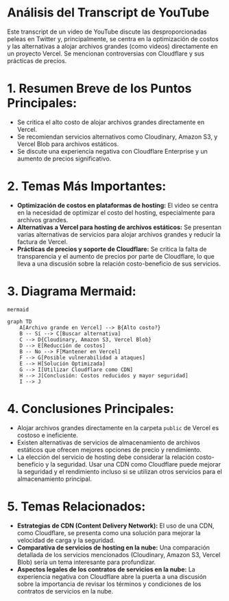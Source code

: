 # Análisis del Transcript de YouTube

Este transcript de un video de YouTube discute las desproporcionadas peleas en Twitter y,  principalmente, se centra en la optimización de costos y las alternativas a alojar archivos grandes (como videos) directamente en un proyecto Vercel.  Se mencionan controversias con Cloudflare y sus prácticas de precios.



#
# 1. Resumen Breve de los Puntos Principales:

* Se critica el alto costo de alojar archivos grandes directamente en Vercel.
* Se recomiendan servicios alternativos como Cloudinary, Amazon S3, y Vercel Blob para archivos estáticos.
* Se discute una experiencia negativa con Cloudflare Enterprise y un aumento de precios significativo.



#
# 2. Temas Más Importantes:

* **Optimización de costos en plataformas de hosting:**  El video se centra en la necesidad de optimizar el costo del hosting, especialmente para archivos grandes.
* **Alternativas a Vercel para hosting de archivos estáticos:** Se presentan varias alternativas de servicios para alojar archivos grandes y reducir la factura de Vercel.
* **Prácticas de precios y soporte de Cloudflare:** Se critica la falta de transparencia y el aumento de precios por parte de Cloudflare, lo que lleva a una discusión sobre la relación costo-beneficio de sus servicios.



#
# 3. Diagrama Mermaid:



```
mermaid

graph TD
    A[Archivo grande en Vercel] --> B{Alto costo?}
    B -- Sí --> C[Buscar alternativa]
    C --> D{Cloudinary, Amazon S3, Vercel Blob}
    D --> E[Reducción de costos]
    B -- No --> F[Mantener en Vercel]
    F --> G[Posible vulnerabilidad a ataques]
    E --> H[Solución Optimizada]
    G --> I[Utilizar Cloudflare como CDN]
    H --> J[Conclusión: Costos reducidos y mayor seguridad]
    I --> J

```



#
# 4. Conclusiones Principales:

* Alojar archivos grandes directamente en la carpeta `public` de Vercel es costoso e ineficiente.
* Existen alternativas de servicios de almacenamiento de archivos estáticos que ofrecen mejores opciones de precio y rendimiento.
* La elección del servicio de hosting debe considerar la relación costo-beneficio y la seguridad.  Usar una CDN como Cloudflare puede mejorar la seguridad y el rendimiento incluso si se utilizan otros servicios para el almacenamiento principal.


#
# 5. Temas Relacionados:

* **Estrategias de CDN (Content Delivery Network):**  El uso de una CDN, como Cloudflare, se presenta como una solución para mejorar la velocidad de carga y la seguridad.
* **Comparativa de servicios de hosting en la nube:**  Una comparación detallada de los servicios mencionados (Cloudinary, Amazon S3, Vercel Blob) sería un tema interesante para profundizar.
* **Aspectos legales de los contratos de servicios en la nube:** La experiencia negativa con Cloudflare abre la puerta a una discusión sobre la importancia de revisar los términos y condiciones de los contratos de servicios en la nube.